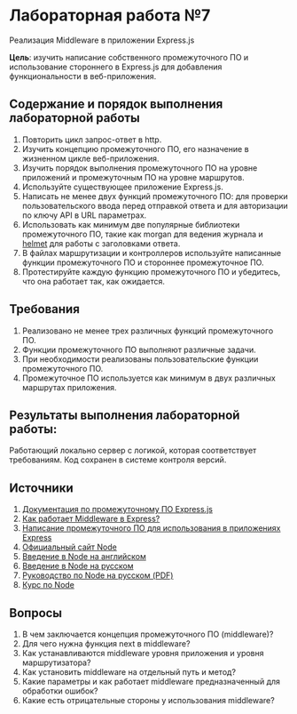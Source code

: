 # Лабораторная работа №7

Реализация Middleware в приложении Express.js

**Цель**: изучить написание собственного промежуточного ПО и использование стороннего в Express.js для добавления функциональности в веб-приложения.

## Содержание и порядок выполнения лабораторной работы

1. Повторить цикл запрос-ответ в http.
1. Изучить концепцию промежуточного ПО, его назначение в жизненном цикле веб-приложения.
1. Изучить порядок выполнения промежуточного ПО на уровне приложений и промежуточным ПО на уровне маршрутов.
1. Используйте существующее приложение Express.js.
1. Написать не менее двух функций промежуточного ПО: для проверки пользовательского ввода перед отправкой ответа и для авторизации по ключу API в URL параметрах.
1. Использовать как минимум две популярные библиотеки промежуточного ПО, такие как morgan для ведения журнала и [helmet](https://expressjs.com/ru/advanced/best-practice-security.html) для работы с заголовками ответа.
1. В файлах маршрутизации и контроллеров используйте написанные функции промежуточного ПО и стороннее промежуточное ПО.
1. Протестируйте каждую функцию промежуточного ПО и убедитесь, что она работает так, как ожидается.

## Требования

1. Реализовано не менее трех различных функций промежуточного ПО.
1. Функции промежуточного ПО выполняют различные задачи.
1. При необходимости реализованы пользовательские функции промежуточного ПО.
1. Промежуточное ПО используется как минимум в двух различных маршрутах приложения.

## Результаты выполнения лабораторной работы:

Работающий локально сервер с логикой, которая соответствует требованиям. Код сохранен в системе контроля версий.

## Источники

1. [Документация по промежуточному ПО Express.js](https://expressjs.com/ru/guide/using-middleware.html)
1. [Как работает Middleware в Express?](https://habr.com/ru/companies/otus/articles/562914/)
1. [Написание промежуточного ПО для использования в приложениях Express](https://developer.mozilla.org/en-US/docs/Learn/Server-side/Express_Nodejs/Introduction#Writing_middleware_for_use_in_Express_apps)
1. [Официальный сайт Node](https://nodejs.org/en/)
1. [Введение в Node на английском](https://nodejs.dev/en/learn/)
1. [Введение в Node на русском](https://nodejsdev.ru/guides/)
1. [Руководство по Node на русском (PDF)](https://ruvds.com/img/other/ee86eb4f-db9f-48d3-8094-c76e14414678.pdf)
1. [Курс по Node](https://habr.com/ru/post/485294/)

## Вопросы

1. В чем заключается концепция промежуточного ПО (middleware)?
1. Для чего нужна функция next в middleware?
1. Как устанавливаются middleware уровня приложения и уровня маршрутизатора?
1. Как установить middleware на отдельный путь и метод?
1. Какие параметры и как работает middleware предназначенный для обработки ошибок?
1. Какие есть отрицательные стороны у использования middleware?